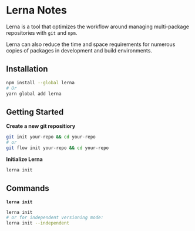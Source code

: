 # Lerna Notes

Lerna is a tool that optimizes the workflow around managing multi-package
repositories with `git` and `npm`.

Lerna can also reduce the time and space requirements for numerous copies of
packages in development and build environments.


## Installation

```sh
npm install --global lerna
# Or
yarn global add lerna
```


## Getting Started

**Create a new git repositiory**

```sh
git init your-repo && cd your-repo
# or
git flow init your-repo && cd your-repo
```

**Initialize Lerna**

```sh
lerna init
```


## Commands

**`lerna init`**

```sh
lerna init
# or for independent versioning mode:
lerna init --independent
```


